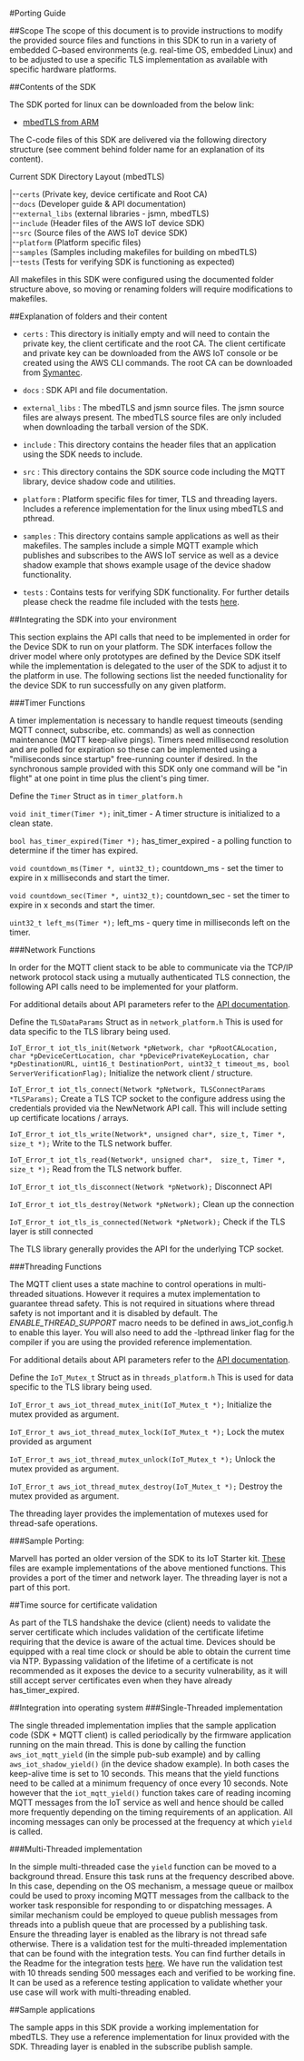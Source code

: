 #Porting Guide

##Scope
The scope of this document is to provide instructions to modify the provided source files and functions in this SDK to run in a variety of embedded C–based environments (e.g. real-time OS, embedded Linux) and to be adjusted to use a specific TLS implementation as available with specific hardware platforms.

##Contents of the SDK

The SDK ported for linux can be downloaded from the below link:
 * [mbedTLS from ARM](https://s3.amazonaws.com/aws-iot-device-sdk-embedded-c/linux_mqtt_mbedtls-2.0.0.tar)

The C-code files of this SDK are delivered via the following directory structure (see comment behind folder name for an explanation of its content).

Current SDK Directory Layout (mbedTLS)

|--`certs` (Private key, device certificate and Root CA) <br>
|--`docs` (Developer guide & API documentation) <br>
|--`external_libs` (external libraries - jsmn, mbedTLS) <br>
|--`include` (Header files of the AWS IoT device SDK) <br>
|--`src` (Source files of the AWS IoT device SDK) <br>
|--`platform` (Platform specific files) <br>
|--`samples` (Samples including makefiles for building on mbedTLS) <br> 
|--`tests` (Tests for verifying SDK is functioning as expected) <br> 

All makefiles in this SDK were configured using the documented folder structure above, so moving or renaming folders will require modifications to makefiles.

##Explanation of folders and their content

 * `certs` : This directory is initially empty and will need to contain the private key, the client certificate and the root CA. The client certificate and private key can be downloaded from the AWS IoT console or be created using the AWS CLI commands. The root CA can be downloaded from [Symantec](https://www.symantec.com/content/en/us/enterprise/verisign/roots/VeriSign-Class%203-Public-Primary-Certification-Authority-G5.pem).

 * `docs` : SDK API and file documentation.

 * `external_libs` : The mbedTLS and jsmn source files. The jsmn source files are always present. The mbedTLS source files are only included when downloading the tarball version of the SDK.

 * `include` : This directory contains the header files that an application using the SDK needs to include.

 * `src` : This directory contains the SDK source code including the MQTT library, device shadow code and utilities.

 * `platform` : Platform specific files for timer, TLS and threading layers. Includes a reference implementation for the linux using mbedTLS and pthread.

 * `samples` : This directory contains sample applications as well as their makefiles. The samples include a simple MQTT example which publishes and subscribes to the AWS IoT service as well as a device shadow example that shows example usage of the device shadow functionality.

 * `tests` : Contains tests for verifying SDK functionality. For further details please check the readme file included with the tests [here](https://github.com/aws/aws-iot-device-sdk-embedded-C/blob/master/tests/README.md/).

##Integrating the SDK into your environment

This section explains the API calls that need to be implemented in order for the Device SDK to run on your platform. The SDK interfaces follow the driver model where only prototypes are defined by the Device SDK itself while the implementation is delegated to the user of the SDK to adjust it to the platform in use. The following sections list the needed functionality for the device SDK to run successfully on any given platform.

###Timer Functions

A timer implementation is necessary to handle request timeouts (sending MQTT connect, subscribe, etc. commands) as well as connection maintenance (MQTT keep-alive pings). Timers need millisecond resolution and are polled for expiration so these can be implemented using a "milliseconds since startup" free-running counter if desired. In the synchronous sample provided with this SDK only one command will be "in flight" at one point in time plus the client's ping timer. 

Define the `Timer` Struct as in `timer_platform.h`

`void init_timer(Timer *);`
init_timer - A timer structure is initialized to a clean state.

`bool has_timer_expired(Timer *);`
has_timer_expired - a polling function to determine if the timer has expired.

`void countdown_ms(Timer *, uint32_t);`
countdown_ms - set the timer to expire in x milliseconds and start the timer.

`void countdown_sec(Timer *, uint32_t);`
countdown_sec - set the timer to expire in x seconds and start the timer.

`uint32_t left_ms(Timer *);`
left_ms - query time in milliseconds left on the timer.


###Network Functions

In order for the MQTT client stack to be able to communicate via the TCP/IP network protocol stack using a mutually authenticated TLS connection, the following API calls need to be implemented for your platform. 

For additional details about API parameters refer to the [API documentation](http://aws-iot-device-sdk-embedded-c-docs.s3-website-us-east-1.amazonaws.com/index.html).

Define the `TLSDataParams` Struct as in `network_platform.h`
This is used for data specific to the TLS library being used.

`IoT_Error_t iot_tls_init(Network *pNetwork, char *pRootCALocation, char *pDeviceCertLocation,
  						 char *pDevicePrivateKeyLocation, char *pDestinationURL,
  						 uint16_t DestinationPort, uint32_t timeout_ms, bool ServerVerificationFlag);`
Initialize the network client / structure.  

`IoT_Error_t iot_tls_connect(Network *pNetwork, TLSConnectParams *TLSParams);`
Create a TLS TCP socket to the configure address using the credentials provided via the NewNetwork API call. This will include setting up certificate locations / arrays.


`IoT_Error_t iot_tls_write(Network*, unsigned char*, size_t, Timer *, size_t *);`
Write to the TLS network buffer.

`IoT_Error_t iot_tls_read(Network*, unsigned char*,  size_t, Timer *, size_t *);`
Read from the TLS network buffer.

`IoT_Error_t iot_tls_disconnect(Network *pNetwork);`
Disconnect API

`IoT_Error_t iot_tls_destroy(Network *pNetwork);`
Clean up the connection

`IoT_Error_t iot_tls_is_connected(Network *pNetwork);`
Check if the TLS layer is still connected

The TLS library generally provides the API for the underlying TCP socket.


###Threading Functions

The MQTT client uses a state machine to control operations in multi-threaded situations. However it requires a mutex implementation to guarantee thread safety. This is not required in situations where thread safety is not important and it is disabled by default. The _ENABLE_THREAD_SUPPORT_ macro needs to be defined in aws_iot_config.h to enable this layer. You will also need to add the -lpthread linker flag for the compiler if you are using the provided reference implementation.   

For additional details about API parameters refer to the [API documentation](http://aws-iot-device-sdk-embedded-c-docs.s3-website-us-east-1.amazonaws.com/index.html).

Define the `IoT_Mutex_t` Struct as in `threads_platform.h`
This is used for data specific to the TLS library being used.

`IoT_Error_t aws_iot_thread_mutex_init(IoT_Mutex_t *);`
Initialize the mutex provided as argument.  

`IoT_Error_t aws_iot_thread_mutex_lock(IoT_Mutex_t *);`
Lock the mutex provided as argument

`IoT_Error_t aws_iot_thread_mutex_unlock(IoT_Mutex_t *);`
Unlock the mutex provided as argument.

`IoT_Error_t aws_iot_thread_mutex_destroy(IoT_Mutex_t *);`
Destroy the mutex provided as argument.

The threading layer provides the implementation of mutexes used for thread-safe operations.

###Sample Porting:

Marvell has ported an older version of the SDK to its IoT Starter kit. [These](https://github.com/marvell-iot/aws_starter_sdk/tree/master/sdk/external/aws_iot/aws_iot_src/protocol/mqtt/aws_iot_embedded_client_wrapper/platform_wmsdk) files are example implementations of the above mentioned functions. 
This provides a port of the timer and network layer. The threading layer is not a part of this port.

##Time source for certificate validation

As part of the TLS handshake the device (client) needs to validate the server certificate which includes validation of the certificate lifetime requiring that the device is aware of the actual time. Devices should be equipped with a real time clock or should be able to obtain the current time via NTP. Bypassing validation of the lifetime of a certificate is not recommended as it exposes the device to a security vulnerability, as it will still accept server certificates even when they have already has_timer_expired.

##Integration into operating system
###Single-Threaded implementation

The single threaded implementation implies that the sample application code (SDK + MQTT client) is called periodically by the firmware application running on the main thread. This is done by calling the function `aws_iot_mqtt_yield` (in the simple pub-sub example) and by calling `aws_iot_shadow_yield()` (in the device shadow example). In both cases the keep-alive time is set to 10 seconds. This means that the yield functions need to be called at a minimum frequency of once every 10 seconds. Note however that the `iot_mqtt_yield()` function takes care of reading incoming MQTT messages from the IoT service as well and hence should be called more frequently depending on the timing requirements of an application. All incoming messages can only be processed at the frequency at which `yield` is called.

###Multi-Threaded implementation

In the simple multi-threaded case the `yield` function can be moved to a background thread. Ensure this task runs at the frequency described above. In this case, depending on the OS mechanism, a message queue or mailbox could be used to proxy incoming MQTT messages from the callback to the worker task responsible for responding to or dispatching messages. A similar mechanism could be employed to queue publish messages from threads into a publish queue that are processed by a publishing task. Ensure the threading layer is enabled as the library is not thread safe otherwise.
There is a validation test for the multi-threaded implementation that can be found with the integration tests. You can find further details in the Readme for the integration tests [here](https://github.com/aws/aws-iot-device-sdk-embedded-C/blob/master/tests/integration/README.md). We have run the validation test with 10 threads sending 500 messages each and verified to be working fine. It can be used as a reference testing application to validate whether your use case will work with multi-threading enabled.

##Sample applications

The sample apps in this SDK provide a working implementation for mbedTLS. They use a reference implementation for linux provided with the SDK. Threading layer is enabled in the subscribe publish sample.
